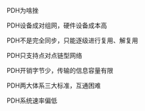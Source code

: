 PDH为啥挫

PDH设备成对组网，硬件设备成本高

PDH不是完全同步，只能逐级进行复用、解复用

PDH只支持点对点链型网络

PDH开销字节少，传输的信息容量有限

PDH两大体系三大标准，互通困难

PDH系统速率偏低

